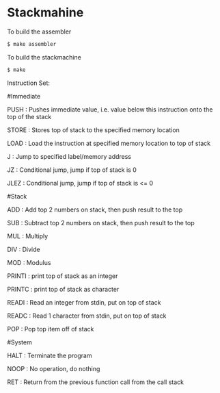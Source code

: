 # Stackmahine

To build the assembler

```bash
$ make assembler
```

To build the stackmachine

```bash
$ make
```

Instruction Set:


#Immediate

PUSH        : Pushes immediate value, i.e. value below this instruction
              onto the top of the stack

STORE       : Stores top of stack to the specified memory location

LOAD        : Load the instruction at specified memory location to 
              top of stack

J           : Jump to specified label/memory address

JZ          : Conditional jump, jump if top of stack is 0

JLEZ        : Conditional jump, jump if top of stack is <= 0


#Stack

ADD         : Add top 2 numbers on stack, then push result to the top

SUB         : Subtract top 2 numbers on stack, then push result to the top

MUL         : Multiply

DIV         : Divide

MOD         : Modulus

PRINTI      : print top of stack as an integer

PRINTC      : print top of stack as character

READI       : Read an integer from stdin, put on top of stack

READC       : Read 1 character from stdin, put on top of stack

POP         : Pop top item off of stack


#System

HALT        : Terminate the program

NOOP        : No operation, do nothing

RET         : Return from the previous function call from the call stack
